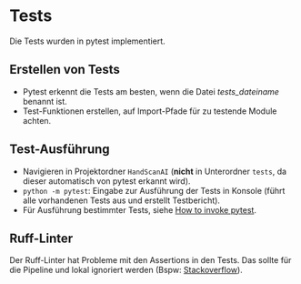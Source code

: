 # Tests

Die Tests wurden in pytest implementiert.

## Erstellen von Tests

- Pytest erkennt die Tests am besten, wenn die Datei *tests_dateiname* benannt ist.
- Test-Funktionen erstellen, auf Import-Pfade für zu testende Module achten.

## Test-Ausführung

- Navigieren in Projektordner `HandScanAI` (**nicht** in Unterordner `tests`, da dieser automatisch von pytest erkannt wird).
- `python -m pytest`: Eingabe zur Ausführung der Tests in Konsole (führt alle vorhandenen Tests aus und erstellt Testbericht).
- Für Ausführung bestimmter Tests, siehe [How to invoke pytest](https://docs.pytest.org/en/stable/how-to/usage.html).

## Ruff-Linter

Der Ruff-Linter hat Probleme mit den Assertions in den Tests. Das sollte für die Pipeline und lokal ignoriert werden (Bspw: [Stackoverflow](https://stackoverflow.com/questions/68428293/s101-use-of-assert-detected-for-python-tests)).
